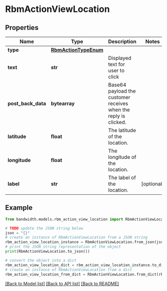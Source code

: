 # RbmActionViewLocation


## Properties

Name | Type | Description | Notes
------------ | ------------- | ------------- | -------------
**type** | [**RbmActionTypeEnum**](RbmActionTypeEnum.md) |  | 
**text** | **str** | Displayed text for user to click | 
**post_back_data** | **bytearray** | Base64 payload the customer receives when the reply is clicked. | 
**latitude** | **float** | The latitude of the location. | 
**longitude** | **float** | The longitude of the location. | 
**label** | **str** | The label of the location. | [optional] 

## Example

```python
from bandwidth.models.rbm_action_view_location import RbmActionViewLocation

# TODO update the JSON string below
json = "{}"
# create an instance of RbmActionViewLocation from a JSON string
rbm_action_view_location_instance = RbmActionViewLocation.from_json(json)
# print the JSON string representation of the object
print(RbmActionViewLocation.to_json())

# convert the object into a dict
rbm_action_view_location_dict = rbm_action_view_location_instance.to_dict()
# create an instance of RbmActionViewLocation from a dict
rbm_action_view_location_from_dict = RbmActionViewLocation.from_dict(rbm_action_view_location_dict)
```
[[Back to Model list]](../README.md#documentation-for-models) [[Back to API list]](../README.md#documentation-for-api-endpoints) [[Back to README]](../README.md)


